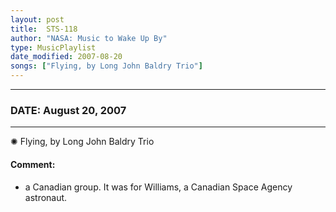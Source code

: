 ```yaml
---
layout: post
title:  STS-118
author: "NASA: Music to Wake Up By"
type: MusicPlaylist
date_modified: 2007-08-20
songs: ["Flying, by Long John Baldry Trio"]
---
```


----
### DATE: August 20, 2007
----
✺ Flying, by Long John Baldry Trio

#### Comment:
* a Canadian group. It was for Williams, a Canadian Space Agency astronaut.



<br/>
<center>
	<a target="_blank"
	   href="https://twitter.com/intent/tweet?hashtags=Space,NASA,Playlist,NASAWakeupCalls,SpaceProgram&text={{ page.author}}, '{{ page.songs.first }}' {{ page.title }}, {{ page.date | date: '%B %d, %Y' }}. {{ site.url }}{{ page.url }} @nasawakeupcalls">
	   <i class="fab fa-twitter" alt="Tweet this page" style="font-size: 1.3em;"></i>
	</a>
	&nbsp; 	<i class="fas fa-user-astronaut" style="font-size: 1.5em;"></i> &nbsp;
    <a type="amzn" search="'Flying, by Long John Baldry Trio'" category="popular music">
        <i class="fab fa-amazon" style="font-size: 1.3em;"></i>
    </a>
</center>
